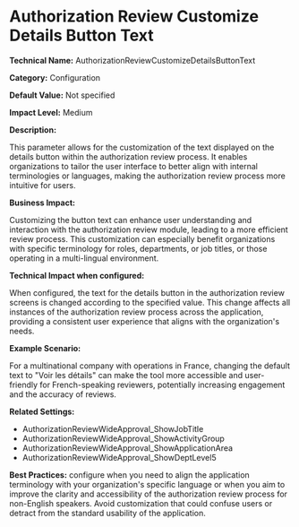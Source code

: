 # Authorization Review Customize Details Button Text

**Technical Name:** AuthorizationReviewCustomizeDetailsButtonText

**Category:** Configuration

**Default Value:** Not specified

**Impact Level:** Medium

**Description:**

This parameter allows for the customization of the text displayed on the details button within the authorization review process. It enables organizations to tailor the user interface to better align with internal terminologies or languages, making the authorization review process more intuitive for users.

**Business Impact:**

Customizing the button text can enhance user understanding and interaction with the authorization review module, leading to a more efficient review process. This customization can especially benefit organizations with specific terminology for roles, departments, or job titles, or those operating in a multi-lingual environment.

**Technical Impact when configured:**

When configured, the text for the details button in the authorization review screens is changed according to the specified value. This change affects all instances of the authorization review process across the application, providing a consistent user experience that aligns with the organization's needs.

**Example Scenario:**

For a multinational company with operations in France, changing the default text to "Voir les détails" can make the tool more accessible and user-friendly for French-speaking reviewers, potentially increasing engagement and the accuracy of reviews.

**Related Settings:**

- AuthorizationReviewWideApproval_ShowJobTitle
- AuthorizationReviewWideApproval_ShowActivityGroup
- AuthorizationReviewWideApproval_ShowApplicationArea
- AuthorizationReviewWideApproval_ShowDeptLevel5

**Best Practices:** configure when you need to align the application terminology with your organization's specific language or when you aim to improve the clarity and accessibility of the authorization review process for non-English speakers. Avoid customization that could confuse users or detract from the standard usability of the application.
